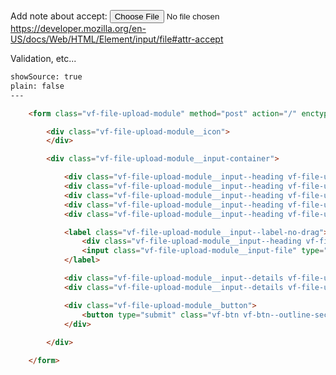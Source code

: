


Add note about accept: <input type="file" id="docpicker"
  accept=".doc,.docx,application/msword,application/vnd.openxmlformats-officedocument.wordprocessingml.document">
https://developer.mozilla.org/en-US/docs/Web/HTML/Element/input/file#attr-accept

Validation, etc...


```html
showSource: true
plain: false
---

	<form class="vf-file-upload-module" method="post" action="/" enctype="multipart/form-data">

		<div class="vf-file-upload-module__icon">
		</div>

		<div class="vf-file-upload-module__input-container">

			<div class="vf-file-upload-module__input--heading vf-file-upload-module__input--heading-uploading">Uploading&hellip;</div>
			<div class="vf-file-upload-module__input--heading vf-file-upload-module__input--heading-success">Done</div>
			<div class="vf-file-upload-module__input--heading vf-file-upload-module__input--heading-error">Error</div>
			<div class="vf-file-upload-module__input--heading vf-file-upload-module__input--heading-drag">Drag & drop your file here</div>
			<div class="vf-file-upload-module__input--heading vf-file-upload-module__input--heading-files"></div>

			<label class="vf-file-upload-module__input--label-no-drag">
				<div class="vf-file-upload-module__input--heading vf-file-upload-module__input--heading-select">Select file</div>
				<input class="vf-file-upload-module__input-file" type="file" name="files[]" data-multiple-caption="{count} files selected" multiple />
			</label>

			<div class="vf-file-upload-module__input--details vf-file-upload-module__input--details-quota">Up to 20MB</div>
			<div class="vf-file-upload-module__input--details vf-file-upload-module__input--details-percentage">0%</div>

			<div class="vf-file-upload-module__button">
				<button type="submit" class="vf-btn vf-btn--outline-secondary">Submit</button>
			</div>
			
		</div>

	</form>

  
```